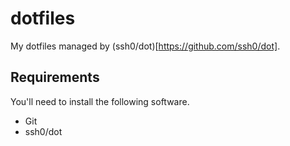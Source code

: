 # dotfiles
My dotfiles managed by (ssh0/dot)[https://github.com/ssh0/dot].

## Requirements
You'll need to install the following software.
- Git
- ssh0/dot

